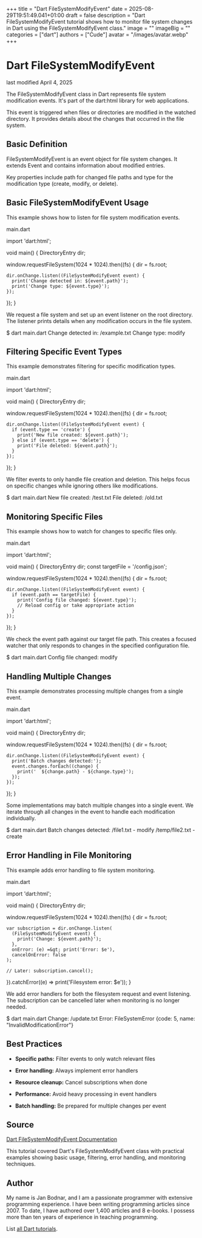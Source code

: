 +++
title = "Dart FileSystemModifyEvent"
date = 2025-08-29T19:51:49.041+01:00
draft = false
description = "Dart FileSystemModifyEvent tutorial shows how to monitor file system changes in Dart using the FileSystemModifyEvent class."
image = ""
imageBig = ""
categories = ["dart"]
authors = ["Cude"]
avatar = "/images/avatar.webp"
+++

# Dart FileSystemModifyEvent

last modified April 4, 2025

The FileSystemModifyEvent class in Dart represents file system
modification events. It's part of the dart:html library for web
applications.

This event is triggered when files or directories are modified in the watched
directory. It provides details about the changes that occurred in the file system.

## Basic Definition

FileSystemModifyEvent is an event object for file system changes.
It extends Event and contains information about modified entries.

Key properties include path for changed file paths and
type for the modification type (create, modify, or delete).

## Basic FileSystemModifyEvent Usage

This example shows how to listen for file system modification events.

main.dart
  

import 'dart:html';

void main() {
  DirectoryEntry dir;
  
  window.requestFileSystem(1024 * 1024).then((fs) {
    dir = fs.root;
    
    dir.onChange.listen((FileSystemModifyEvent event) {
      print('Change detected in: ${event.path}');
      print('Change type: ${event.type}');
    });
  });
}

We request a file system and set up an event listener on the root directory.
The listener prints details when any modification occurs in the file system.

$ dart main.dart
Change detected in: /example.txt
Change type: modify

## Filtering Specific Event Types

This example demonstrates filtering for specific modification types.

main.dart
  

import 'dart:html';

void main() {
  DirectoryEntry dir;
  
  window.requestFileSystem(1024 * 1024).then((fs) {
    dir = fs.root;
    
    dir.onChange.listen((FileSystemModifyEvent event) {
      if (event.type == 'create') {
        print('New file created: ${event.path}');
      } else if (event.type == 'delete') {
        print('File deleted: ${event.path}');
      }
    });
  });
}

We filter events to only handle file creation and deletion. This helps focus
on specific changes while ignoring others like modifications.

$ dart main.dart
New file created: /test.txt
File deleted: /old.txt

## Monitoring Specific Files

This example shows how to watch for changes to specific files only.

main.dart
  

import 'dart:html';

void main() {
  DirectoryEntry dir;
  const targetFile = '/config.json';
  
  window.requestFileSystem(1024 * 1024).then((fs) {
    dir = fs.root;
    
    dir.onChange.listen((FileSystemModifyEvent event) {
      if (event.path == targetFile) {
        print('Config file changed: ${event.type}');
        // Reload config or take appropriate action
      }
    });
  });
}

We check the event path against our target file path. This creates a focused
watcher that only responds to changes in the specified configuration file.

$ dart main.dart
Config file changed: modify

## Handling Multiple Changes

This example demonstrates processing multiple changes from a single event.

main.dart
  

import 'dart:html';

void main() {
  DirectoryEntry dir;
  
  window.requestFileSystem(1024 * 1024).then((fs) {
    dir = fs.root;
    
    dir.onChange.listen((FileSystemModifyEvent event) {
      print('Batch changes detected:');
      event.changes.forEach((change) {
        print('  ${change.path} - ${change.type}');
      });
    });
  });
}

Some implementations may batch multiple changes into a single event. We iterate
through all changes in the event to handle each modification individually.

$ dart main.dart
Batch changes detected:
  /file1.txt - modify
  /temp/file2.txt - create

## Error Handling in File Monitoring

This example adds error handling to file system monitoring.

main.dart
  

import 'dart:html';

void main() {
  DirectoryEntry dir;
  
  window.requestFileSystem(1024 * 1024).then((fs) {
    dir = fs.root;
    
    var subscription = dir.onChange.listen(
      (FileSystemModifyEvent event) {
        print('Change: ${event.path}');
      },
      onError: (e) =&gt; print('Error: $e'),
      cancelOnError: false
    );
    
    // Later: subscription.cancel();
  }).catchError((e) =&gt; print('Filesystem error: $e'));
}

We add error handlers for both the filesystem request and event listening.
The subscription can be cancelled later when monitoring is no longer needed.

$ dart main.dart
Change: /update.txt
Error: FileSystemError {code: 5, name: "InvalidModificationError"}

## Best Practices

- **Specific paths:** Filter events to only watch relevant files

- **Error handling:** Always implement error handlers

- **Resource cleanup:** Cancel subscriptions when done

- **Performance:** Avoid heavy processing in event handlers

- **Batch handling:** Be prepared for multiple changes per event

## Source

[Dart FileSystemModifyEvent Documentation](https://api.dart.dev/stable/dart-html/FileSystemModifyEvent-class.html)

This tutorial covered Dart's FileSystemModifyEvent class with practical examples
showing basic usage, filtering, error handling, and monitoring techniques.

## Author

My name is Jan Bodnar, and I am a passionate programmer with extensive
programming experience. I have been writing programming articles since 2007.
To date, I have authored over 1,400 articles and 8 e-books. I possess more
than ten years of experience in teaching programming.

List [all Dart tutorials](/dart/).